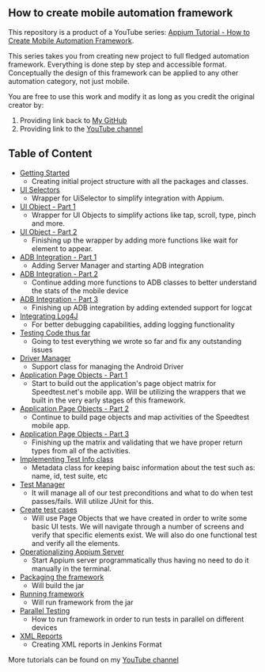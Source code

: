 ## How to create mobile automation framework

This repository  is a product of a YouTube series: [Appium Tutorial - How to Create Mobile Automation Framework](https://www.youtube.com/watch?v=fCrpi_or7zU&list=PLK7KNOA7vbPOh_2sx4aKnU0y6DDUFtQaW).

This series takes you from creating new project to full fledged automation framework. 
Everything is done step by step and accessible format. Conceptually the design of this framework can be applied to any 
other automation category, not just mobile.


You are free to use this work and modify it as long as you credit the original creator by:

1. Providing link back to [My GitHub](https://github.com/ArturSpirin)
2. Providing link to the [YouTube channel](https://www.youtube.com/c/ArturSpirin)

##
## Table of Content
+ [Getting Started](https://www.youtube.com/watch?v=fCrpi_or7zU&list=PLK7KNOA7vbPOh_2sx4aKnU0y6DDUFtQaW)
  - Creating initial project structure with all the packages and classes.
+ [UI Selectors](https://www.youtube.com/watch?v=rAjErGEVMzs&list=PLK7KNOA7vbPOh_2sx4aKnU0y6DDUFtQaW)
  - Wrapper for UiSelector to simplify integration with Appium.
+ [UI Object - Part 1](https://www.youtube.com/watch?v=exZS6Qo_2R0&list=PLK7KNOA7vbPOh_2sx4aKnU0y6DDUFtQaW)
  - Wrapper for UI Objects to simplify actions like tap, scroll, type, pinch and more.
+ [UI Object - Part 2](https://www.youtube.com/watch?v=0ZsQ0ME812M&list=PLK7KNOA7vbPOh_2sx4aKnU0y6DDUFtQaW)
  - Finishing up the wrapper by adding more functions like wait for element to appear.
+ [ADB Integration - Part 1](https://www.youtube.com/watch?v=fzou-tKQJTU&list=PLK7KNOA7vbPOh_2sx4aKnU0y6DDUFtQaW)
  - Adding Server Manager and starting ADB integration
+ [ADB Integration - Part 2](https://www.youtube.com/watch?v=f8gB9Rfdyd4&list=PLK7KNOA7vbPOh_2sx4aKnU0y6DDUFtQaW)
  - Continue adding more functions to ADB classes to better understand the stats of the mobile device
+ [ADB Integration - Part 3](https://www.youtube.com/watch?v=banaRv80IHA&list=PLK7KNOA7vbPOh_2sx4aKnU0y6DDUFtQaW)
  - Finishing up ADB integration by adding extended support for logcat
+ [Integrating Log4J](https://www.youtube.com/watch?v=lOpuz7JTN7Y&list=PLK7KNOA7vbPOh_2sx4aKnU0y6DDUFtQaW)
  - For better debugging capabilities, adding logging functionality
+ [Testing Code thus far](https://www.youtube.com/watch?v=QtZ96JDycEE&list=PLK7KNOA7vbPOh_2sx4aKnU0y6DDUFtQaW)
  - Going to test everything we wrote so far and fix any outstanding issues
+ [Driver Manager](https://www.youtube.com/watch?v=OYVxk-9o9Pg&list=PLK7KNOA7vbPOh_2sx4aKnU0y6DDUFtQaW)
  - Support class for managing the Android Driver
+ [Application Page Objects - Part 1](https://www.youtube.com/watch?v=qBh1ddVluMY&list=PLK7KNOA7vbPOh_2sx4aKnU0y6DDUFtQaW)
  - Start to build out the application's page object matrix for Speedtest.net's mobile app. 
  Will be utilizing the wrappers that we built in the very early stages of this framework.
+ [Application Page Objects - Part 2](https://www.youtube.com/watch?v=5NQ1DV3L5QA&list=PLK7KNOA7vbPOh_2sx4aKnU0y6DDUFtQaW)
  - Continue to build page objects and map activities of the Speedtest mobile app. 
+ [Application Page Objects - Part 3](https://www.youtube.com/watch?v=2sGpbj_-rtc&list=PLK7KNOA7vbPOh_2sx4aKnU0y6DDUFtQaW)
  - Finishing up the matrix and validating that we have proper return types from all of the activities.
+ [Implementing Test Info class](https://www.youtube.com/watch?v=0tR4DCuHJgA&list=PLK7KNOA7vbPOh_2sx4aKnU0y6DDUFtQaW)
  - Metadata class for keeping baisc information about the test such as: name, id, test suite, etc
+ [Test Manager](https://www.youtube.com/watch?v=0FphMZnL_PM&list=PLK7KNOA7vbPOh_2sx4aKnU0y6DDUFtQaW)
  -  It will manage all of our test preconditions and what to do when test passes/fails. Will utilize JUnit for this.
+ [Create test cases](https://www.youtube.com/watch?v=9Bk4hOqHjc8&list=PLK7KNOA7vbPOh_2sx4aKnU0y6DDUFtQaW)
  - Will use Page Objects that we have created in order to write some basic UI tests. 
  We will navigate through a number of screens and verify that specific elements exist. 
  We will also do one functional test and verify all the elements.
+ [Operationalizing Appium Server](https://www.youtube.com/watch?v=4IX49gyQQ1Y&list=PLK7KNOA7vbPOh_2sx4aKnU0y6DDUFtQaW)
  - Start Appium server programmatically thus having no need to do it manually in the terminal.
+ [Packaging the framework](https://www.youtube.com/watch?v=hUJRu4jfPHY&list=PLK7KNOA7vbPOh_2sx4aKnU0y6DDUFtQaW)
  - Will build the jar
+ [Running framework](https://www.youtube.com/watch?v=C53Jc5YRlIU&list=PLK7KNOA7vbPOh_2sx4aKnU0y6DDUFtQaW)
  - Will run framework from the jar
+ [Parallel Testing](https://www.youtube.com/watch?v=U0ufO6feLjU&list=PLK7KNOA7vbPOh_2sx4aKnU0y6DDUFtQaW)
  - How to run framework in order to run tests in parallel on different devices
+ [XML Reports](https://www.youtube.com/watch?v=eq8Wsjz7dT0&list=PLK7KNOA7vbPOh_2sx4aKnU0y6DDUFtQaW)
  - Creating XML reports in Jenkins Format
  
More tutorials can be found on my [YouTube channel](https://www.youtube.com/c/ArturSpirin)